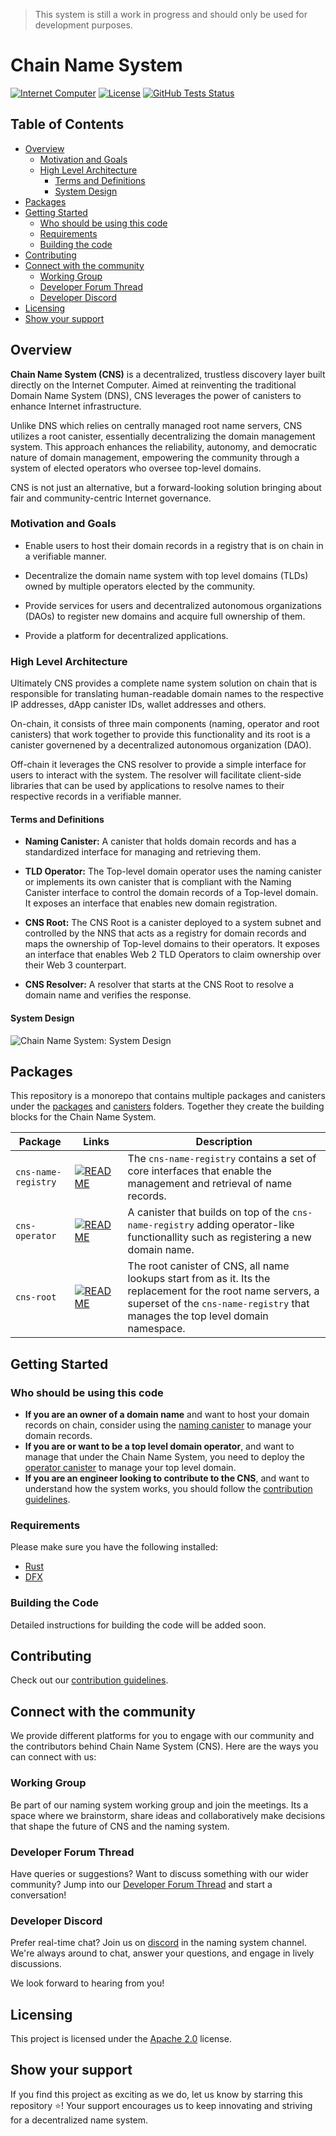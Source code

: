 > This system is still a work in progress and should only be used for development purposes.

# Chain Name System

[![Internet Computer](./docs/internet-computer-logo.jpg)](https://internetcomputer.org)
[![License](https://img.shields.io/badge/license-Apache%202.0-blue.svg?style=for-the-badge)](./LICENSE)
[![GitHub Tests Status](https://img.shields.io/github/actions/workflow/status/dfinity/cns/tests.yaml?style=for-the-badge&label=tests)](./actions/workflows/tests.yaml)

## Table of Contents

- [Overview](#overview)
  - [Motivation and Goals](#motivation-and-goals)
  - [High Level Architecture](#high-level-architecture)
    - [Terms and Definitions](#terms-and-definitions)
    - [System Design](#system-design)
- [Packages](#packages)
- [Getting Started](#getting-started)
  - [Who should be using this code](#who-should-be-using-this-code)
  - [Requirements](#requirements)
  - [Building the code](#building-the-code)
- [Contributing](#contributing)
- [Connect with the community](#connect-with-the-community)
  - [Working Group](#working-group)
  - [Developer Forum Thread](#developer-forum-thread)
  - [Developer Discord](#developer-discord)
- [Licensing](#licensing)
- [Show your support](#show-your-support)

## Overview

**Chain Name System (CNS)** is a decentralized, trustless discovery layer built directly on the Internet Computer. Aimed at reinventing the traditional Domain Name System (DNS), CNS leverages the power of canisters to enhance Internet infrastructure.

Unlike DNS which relies on centrally managed root name servers, CNS utilizes a root canister, essentially decentralizing the domain management system. This approach enhances the reliability, autonomy, and democratic nature of domain management, empowering the community through a system of elected operators who oversee top-level domains.

CNS is not just an alternative, but a forward-looking solution bringing about fair and community-centric Internet governance.

### Motivation and Goals

- Enable users to host their domain records in a registry that is on chain in a verifiable manner.

- Decentralize the domain name system with top level domains (TLDs) owned by multiple operators elected by the community.

- Provide services for users and decentralized autonomous organizations (DAOs) to register new domains and acquire full ownership of them.

- Provide a platform for decentralized applications.

### High Level Architecture

Ultimately CNS provides a complete name system solution on chain that is responsible for translating human-readable domain names to the respective IP addresses, dApp canister IDs, wallet addresses and others.

On-chain, it consists of three main components (naming, operator and root canisters) that work together to provide this functionality and its root is a canister governened by a decentralized autonomous organization (DAO).

Off-chain it leverages the CNS resolver to provide a simple interface for users to interact with the system. The resolver will facilitate client-side libraries that can be used by applications to resolve names to their respective records in a verifiable manner.

#### Terms and Definitions

- **Naming Canister:** A canister that holds domain records and has a standardized interface for managing and retrieving them.

- **TLD Operator:** The Top-level domain operator uses the naming canister or implements its own canister that is compliant with the Naming Canister interface to control the domain records of a Top-level domain. It exposes an interface that enables new domain registration.

- **CNS Root:** The CNS Root is a canister deployed to a system subnet and controlled by the NNS that acts as a registry for domain records and maps the ownership of Top-level domains to their operators. It exposes an interface that enables Web 2 TLD Operators to claim ownership over their Web 3 counterpart.

- **CNS Resolver:** A resolver that starts at the CNS Root to resolve a domain name and verifies the response.

#### System Design

![Chain Name System: System Design](./docs/cns-system-design.jpeg)

## Packages

This repository is a monorepo that contains multiple packages and canisters under the [packages](./packages) and [canisters](./canisters) folders. Together they create the building blocks for the Chain Name System.

| Package             | Links                                                                                                | Description                                                                                                                                                                                    |
| ------------------- | ---------------------------------------------------------------------------------------------------- | ---------------------------------------------------------------------------------------------------------------------------------------------------------------------------------------------- |
| `cns-name-registry` | [![README](https://img.shields.io/badge/-README-blue?style=flat-square)](./canisters/name-registry/) | The `cns-name-registry` contains a set of core interfaces that enable the management and retrieval of name records.                                                                            |
| `cns-operator`      | [![README](https://img.shields.io/badge/-README-blue?style=flat-square)](./canisters/operator/)      | A canister that builds on top of the `cns-name-registry` adding operator-like functionallity such as registering a new domain name.                                                            |
| `cns-root`          | [![README](https://img.shields.io/badge/-README-blue?style=flat-square)](./canisters/root/)          | The root canister of CNS, all name lookups start from as it. Its the replacement for the root name servers, a superset of the `cns-name-registry` that manages the top level domain namespace. |

## Getting Started

### Who should be using this code

- **If you are an owner of a domain name** and want to host your domain records on chain, consider using the [naming canister](./packages/cns-naming-canister/) to manage your domain records.
- **If you are or want to be a top level domain operator**, and want to manage that under the Chain Name System, you need to deploy the [operator canister](./packages/cns-operator-canister/) to manage your top level domain.
- **If you are an engineer looking to contribute to the CNS**, and want to understand how the system works, you should follow the [contribution guidelines](./.github/CONTRIBUTING.md).

### Requirements

Please make sure you have the following installed:

- [Rust](https://www.rust-lang.org/learn/get-started)
- [DFX](https://internetcomputer.org/docs/current/developer-docs/setup/install)

### Building the Code

Detailed instructions for building the code will be added soon.

## Contributing

Check out our [contribution guidelines](./.github/CONTRIBUTING.md).

## Connect with the community

We provide different platforms for you to engage with our community and the contributors behind Chain Name System (CNS). Here are the ways you can connect with us:

### Working Group

Be part of our naming system working group and join the meetings. Its a space where we brainstorm, share ideas and collaboratively make decisions that shape the future of CNS and the naming system.

### Developer Forum Thread

Have queries or suggestions? Want to discuss something with our wider community? Jump into our [Developer Forum Thread](https://forum.dfinity.org/t/technical-working-group-naming-system/21236) and start a conversation!

### Developer Discord

Prefer real-time chat? Join us on [discord](https://discord.com/channels/748416164832608337/1126922188742729948) in the naming system channel. We're always around to chat, answer your questions, and engage in lively discussions.

We look forward to hearing from you!

## Licensing

This project is licensed under the [Apache 2.0](./LICENSE) license.

## Show your support

If you find this project as exciting as we do, let us know by starring this repository ⭐️! Your support encourages us to keep innovating and striving for a decentralized name system.
